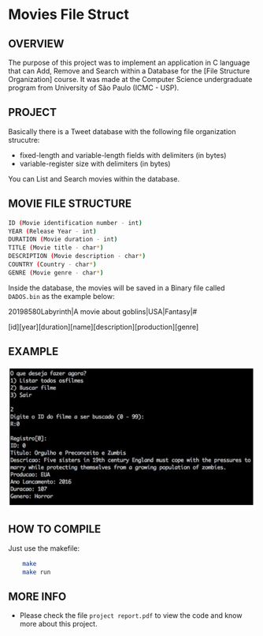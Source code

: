 # Movies File Struct

OVERVIEW
--------------------------------------------------
The purpose of this project was to implement an application in C language that can Add, Remove and Search within a Database for the [File Structure Organization] course. It was made at the Computer Science undergraduate program from University of São Paulo (ICMC - USP).

PROJECT
--------------------------------------------------
Basically there is a Tweet database with the following file organization strucutre:
* fixed-length and variable-length fields with delimiters (in bytes)
* variable-register size with delimiters (in bytes)

You can List and Search movies within the database.


MOVIE FILE STRUCTURE
--------------------------------------------------
```bash
ID (Movie identification number - int)
YEAR (Release Year - int)
DURATION (Movie duration - int)
TITLE (Movie title - char*)
DESCRIPTION (Movie description - char*)
COUNTRY (Country - char*)
GENRE (Movie genre - char*)

```

Inside the database, the movies will be saved in a Binary file called `DADOS.bin` as the example below:

20198580Labyrinth|A movie about goblins|USA|Fantasy|#

[id][year][duration][name][description][production][genre]

EXAMPLE 
--------------------------------------------------
![Screenshot 1](img/img1.png)

HOW TO COMPILE
--------------------------------------------------
Just use the makefile:

```bash
	make
	make run
```

MORE INFO
--------------------------------------------------
* Please check the file  `project report.pdf` to view the code and know more about this project.
